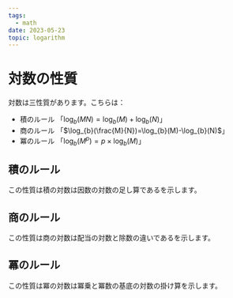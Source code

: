 ```yaml
---
tags:
  - math
date: 2023-05-23
topic: logarithm
---
```


# 対数の性質

対数は三性質があります。こちらは：

- 積のルール 「$\log_{b}(MN)=\log_{b}(M)+\log_{b}(N)$」
- 商のルール 「$\log_{b}(\frac{M}{N})=\log_{b}(M)-\log_{b}(N)$」
- 冪のルール 「$\log_{b}(M^p)=p \times \log_{b}(M)$」

## 積のルール

この性質は積の対数は因数の対数の足し算であるを示します。

## 商のルール

この性質は商の対数は配当の対数と除数の違いであるを示します。

## 冪のルール

この性質は冪の対数は冪乗と冪数の基底の対数の掛け算を示します。

